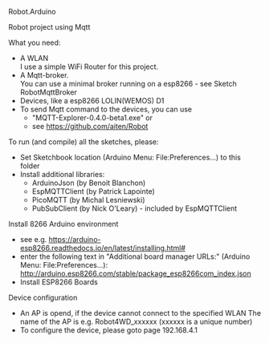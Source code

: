 Robot.Arduino

Robot project using Mqtt

What you need:

* A WLAN  
  I use a simple WiFi Router for this project.
* A Mqtt-broker.  
  You can use a minimal broker running on a esp8266 - see Sketch RobotMqttBroker
* Devices, like a esp8266 LOLIN(WEMOS) D1
* To send Mqtt command to the devices, you can use  
  * "MQTT-Explorer-0.4.0-beta1.exe" or
  * see https://github.com/aiten/Robot
  

To run (and compile) all the sketches, please:

* Set Sketchbook location (Arduino Menu: File:Preferences...) to this folder
* Install additional libraries:
  * ArduinoJson (by Benoit Blanchon)
  * EspMQTTClient (by Patrick Lapointe)
  * PicoMQTT (by Michal Lesniewski)
  * PubSubClient (by Nick O'Leary) - included by EspMQTTClient

Install 8266 Arduino environment

* see e.g. https://arduino-esp8266.readthedocs.io/en/latest/installing.html#
* enter the following text in "Additional board manager URLs:" (Arduino Menu: File:Preferences...):  http://arduino.esp8266.com/stable/package_esp8266com_index.json
* Install ESP8266 Boards

Device configuration
* An AP is opend, if the device cannot connect to the specified WLAN
  The name of the AP is e.g. Robot4WD_xxxxxx (xxxxxx is a unique number)
* To configure the device, please goto page 192.168.4.1  
